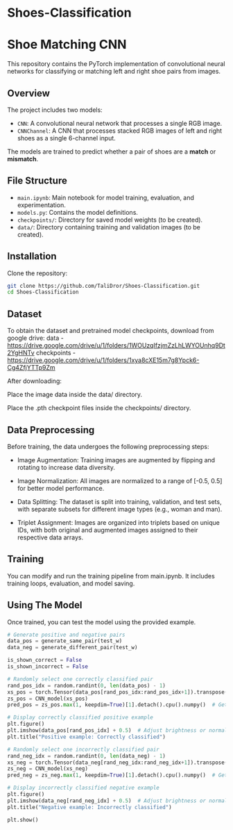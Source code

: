 # Shoes-Classification

# Shoe Matching CNN

This repository contains the PyTorch implementation of convolutional neural networks for classifying or matching left and right shoe pairs from images.

## Overview

The project includes two models:
- `CNN`: A convolutional neural network that processes a single RGB image.
- `CNNChannel`: A CNN that processes stacked RGB images of left and right shoes as a single 6-channel input.

The models are trained to predict whether a pair of shoes are a **match** or **mismatch**.

## File Structure

- `main.ipynb`: Main notebook for model training, evaluation, and experimentation.
- `models.py`: Contains the model definitions.
- `checkpoints/`: Directory for saved model weights (to be created).
- `data/`: Directory containing training and validation images (to be created).

## Installation

Clone the repository:
   ```bash
   git clone https://github.com/TaliDror/Shoes-Classification.git
   cd Shoes-Classification
```

## Dataset

To obtain the dataset and pretrained model checkpoints, download from google drive: 
data - https://drive.google.com/drive/u/1/folders/1WOUzqIfzjmZzLhLWYOUnhq9Dt2YgHNTv
checkpoints - https://drive.google.com/drive/u/1/folders/1xya8cXE15m7g8Ypck6-Cg4ZfjYTTp9Zm

After downloading:

Place the image data inside the data/ directory.

Place the .pth checkpoint files inside the checkpoints/ directory.

## Data Preprocessing

Before training, the data undergoes the following preprocessing steps:

 - Image Augmentation: Training images are augmented by flipping and rotating to increase data diversity.

 - Image Normalization: All images are normalized to a range of [-0.5, 0.5] for better model performance.

 - Data Splitting: The dataset is split into training, validation, and test sets, with separate subsets for different image types (e.g., woman and man).

 - Triplet Assignment: Images are organized into triplets based on unique IDs, with both original and augmented images assigned to their respective data arrays.

## Training
You can modify and run the training pipeline from main.ipynb. It includes training loops, evaluation, and model saving.

## Using The Model
Once trained, you can test the model using the provided example.
```python
# Generate positive and negative pairs
data_pos = generate_same_pair(test_w)
data_neg = generate_different_pair(test_w)

is_shown_correct = False
is_shown_incorrect = False

# Randomly select one correctly classified pair
rand_pos_idx = random.randint(0, len(data_pos) - 1)
xs_pos = torch.Tensor(data_pos[rand_pos_idx:rand_pos_idx+1]).transpose(1, 3).to(device)  # Assuming data_pos is correctly formatted
zs_pos = CNN_model(xs_pos)
pred_pos = zs_pos.max(1, keepdim=True)[1].detach().cpu().numpy()  # Get the predicted class index

# Display correctly classified positive example
plt.figure()
plt.imshow(data_pos[rand_pos_idx] + 0.5)  # Adjust brightness or normalization as needed
plt.title("Positive example: Correctly classified")

# Randomly select one incorrectly classified pair
rand_neg_idx = random.randint(0, len(data_neg) - 1)
xs_neg = torch.Tensor(data_neg[rand_neg_idx:rand_neg_idx+1]).transpose(1, 3).to(device)  # Assuming data_neg is correctly formatted
zs_neg = CNN_model(xs_neg)
pred_neg = zs_neg.max(1, keepdim=True)[1].detach().cpu().numpy()  # Get the predicted class index

# Display incorrectly classified negative example
plt.figure()
plt.imshow(data_neg[rand_neg_idx] + 0.5)  # Adjust brightness or normalization as needed
plt.title("Negative example: Incorrectly classified")

plt.show()
```
